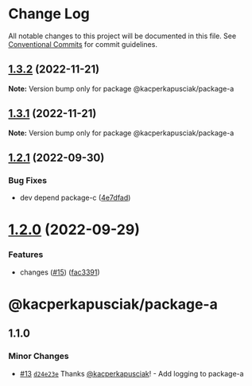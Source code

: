 # Change Log

All notable changes to this project will be documented in this file.
See [Conventional Commits](https://conventionalcommits.org) for commit guidelines.

## [1.3.2](https://github.com/kacperkapusciak/semantic-release-playground/compare/@kacperkapusciak/package-a@1.3.1...@kacperkapusciak/package-a@1.3.2) (2022-11-21)

**Note:** Version bump only for package @kacperkapusciak/package-a

## [1.3.1](https://github.com/kacperkapusciak/semantic-release-playground/compare/@kacperkapusciak/package-a@1.3.0...@kacperkapusciak/package-a@1.3.1) (2022-11-21)

**Note:** Version bump only for package @kacperkapusciak/package-a

## [1.2.1](https://github.com/kacperkapusciak/semantic-release-playground/compare/@kacperkapusciak/package-a@1.2.0...@kacperkapusciak/package-a@1.2.1) (2022-09-30)

### Bug Fixes

- dev depend package-c ([4e7dfad](https://github.com/kacperkapusciak/semantic-release-playground/commit/4e7dfad6fb65850571bd63f68ac3d62a9d69db7c))

# [1.2.0](https://github.com/kacperkapusciak/semantic-release-playground/compare/@kacperkapusciak/package-a@1.1.0...@kacperkapusciak/package-a@1.2.0) (2022-09-29)

### Features

- changes ([#15](https://github.com/kacperkapusciak/semantic-release-playground/issues/15)) ([fac3391](https://github.com/kacperkapusciak/semantic-release-playground/commit/fac33917a7596b8cd1b367200746ca3b9188edad))

# @kacperkapusciak/package-a

## 1.1.0

### Minor Changes

- [#13](https://github.com/kacperkapusciak/changesets-playground/pull/13) [`d24e23e`](https://github.com/kacperkapusciak/changesets-playground/commit/d24e23e6d8621548e1a3f9836c9877b06773576f) Thanks [@kacperkapusciak](https://github.com/kacperkapusciak)! - Add logging to package-a

